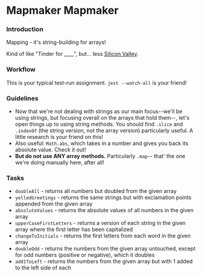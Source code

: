 # Mapmaker Mapmaker

### Introduction

Mapping - it's string-building for arrays!

Kind of like "Tinder for ____", but... less [Silicon Valley](https://en.wikipedia.org/wiki/Silicon_Valley_(TV_series)).


### Workflow

This is your typical test-run assignment. `jest --watch-all` is your friend!


### Guidelines

* Now that we're not dealing with strings as our main focus--we'll be using strings, but focusing overall on the arrays that hold them--, let's open things up to using string methods. You should find `.slice` and `.indexOf` (the string version, not the array version) particularly useful. A little research is your friend on this!
* Also useful: `Math.abs`, which takes in a number and gives you back its absolute value. Check it out!
* **But do not use ANY array methods.** Particularly `.map`-- that' the one we're doing manually here, after all!


### Tasks

* `doubleAll` - returns all numbers but doubled from the given array
* `yelledGreetings` - returns the same strings but with exclamation points appended from the given array
* `absoluteValues` - returns the absolute values of all numbers in the given array
* `upperCaseFirstLetters` - returns a version of each string in the given array where the first letter has been capitalized
* `changeToInitials` - returns the first letters from each word in the given array
* `doubleOdd` - returns the numbers from the given array untouched, except for odd numbers (positive or negative), which it doubles
* `add1ToLeft` - returns the numbers from the given array but with 1 added to the left side of each
